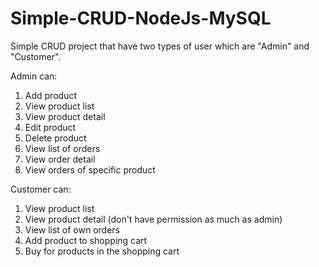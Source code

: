 # Simple-CRUD-NodeJs-MySQL
Simple CRUD project that have two types of user which are "Admin" and "Customer".

<div>
Admin can:
<ol>
  <li>Add product
  <li>View product list
  <li>View product detail  
  <li>Edit product
  <li>Delete product
  <li>View list of orders
  <li>View order detail
  <li>View orders of specific product
</ol>
</div>

<div>
Customer can:
<ol>
  <li>View product list
  <li>View product detail (don't have permission  as much as admin)  
  <li>View list of own orders
  <li>Add product to shopping cart
  <li>Buy for products in the shopping cart
</ol>
</div>
